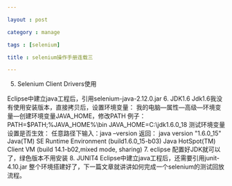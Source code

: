 ```yaml
---

layout : post

category : manage

tags : [selenium]

title : selenium操作手册连载三

---
```



5. Selenium Client Drivers使用

Eclipse中建立java工程后，引用selenium-java-2.12.0.jar
6. JDK1.6
Jdk1.6我没有使用安装版本，直接拷贝后，设置环境变量：
我的电脑—属性—高级—环境变量—创建环境变量JAVA_HOME，修改PATH
例子：
PATH=$PATH;%JAVA_HOME%\bin
JAVA_HOME=C:\jdk1.6.0_18
测试环境变量设置是否生效：
任意路径下输入：java –version
返回：
java version "1.6.0_15"
Java(TM) SE Runtime Environment (build1.6.0_15-b03)
Java HotSpot(TM) Client VM (build 14.1-b02,mixed mode, sharing)
7. eclipse
配置好JDK就可以了，绿色版本不用安装
8. JUNIT4
Eclipse中建立java工程后，还需要引用junit-4.10.jar
整个环境搭建好了，下一篇文章就讲讲如何完成一个selenium的测试回放流程。
